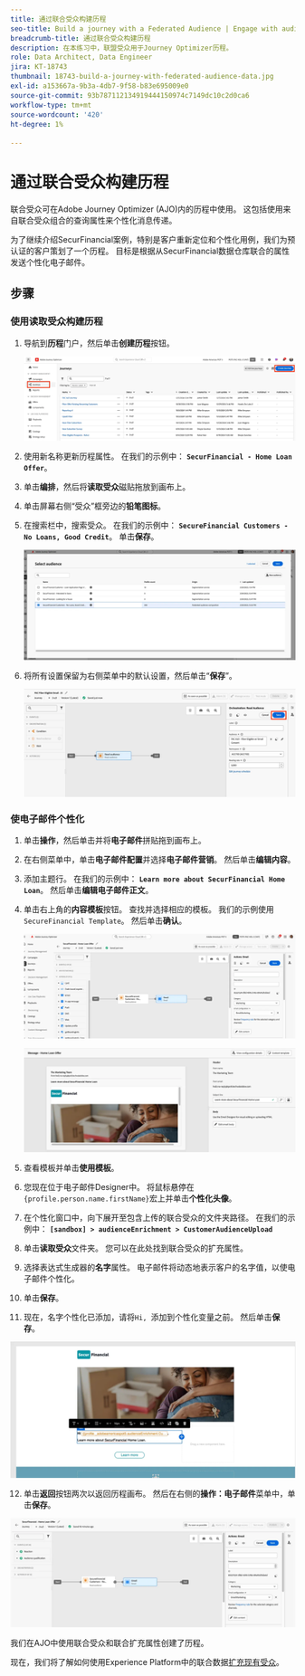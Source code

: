 ```yaml
---
title: 通过联合受众构建历程
seo-title: Build a journey with a Federated Audience | Engage with audiences directly from your data warehouse using Federated Audience Composition
breadcrumb-title: 通过联合受众构建历程
description: 在本练习中，联盟受众用于Journey Optimizer历程。
role: Data Architect, Data Engineer
jira: KT-18743
thumbnail: 18743-build-a-journey-with-federated-audience-data.jpg
exl-id: a153667a-9b3a-4db7-9f58-b83e695009e0
source-git-commit: 93b787112134919444150974c7149dc10c2d0ca6
workflow-type: tm+mt
source-wordcount: '420'
ht-degree: 1%

---
```


# 通过联合受众构建历程

联合受众可在Adobe Journey Optimizer (AJO)内的历程中使用。 这包括使用来自联合受众组合的查询属性来个性化消息传递。

为了继续介绍SecurFinancial案例，特别是客户重新定位和个性化用例，我们为预认证的客户策划了一个历程。 目标是根据从SecurFinancial数据仓库联合的属性发送个性化电子邮件。

## 步骤

### 使用读取受众构建历程

1. 导航到&#x200B;**历程**&#x200B;门户，然后单击&#x200B;**创建历程**&#x200B;按钮。

   ![创建历程](assets/create-journey.png)

2. 使用新名称更新历程属性。 在我们的示例中： **`SecurFinancial - Home Loan Offer`**。

3. 单击&#x200B;**编排**，然后将&#x200B;**读取受众**&#x200B;磁贴拖放到画布上。

4. 单击屏幕右侧“受众”框旁边的&#x200B;**铅笔图标**。

5. 在搜索栏中，搜索受众。 在我们的示例中： **`SecureFinancial Customers - No Loans, Good Credit`**。 单击&#x200B;**保存**。

   ![创建历程](assets/select-audience.png)

6. 将所有设置保留为右侧菜单中的默认设置，然后单击“**保存**”。

   ![save-audience-settings](assets/save-audience-settings.png)

### 使电子邮件个性化

1. 单击&#x200B;**操作**，然后单击并将&#x200B;**电子邮件**&#x200B;拼贴拖到画布上。

2. 在右侧菜单中，单击&#x200B;**电子邮件配置**&#x200B;并选择&#x200B;**电子邮件营销**。 然后单击&#x200B;**编辑内容**。

3. 添加主题行。 在我们的示例中： **`Learn more about SecurFinancial Home Loan`**。 然后单击&#x200B;**编辑电子邮件正文**。

4. 单击右上角的&#x200B;**内容模板**&#x200B;按钮。 查找并选择相应的模板。 我们的示例使用`SecureFinancial Template`。 然后单击&#x200B;**确认**。

   ![journey-email-config](assets/journey-email-config.png)

   ![journey-email-confirm](assets/journey-email-confirm.png)

5. 查看模板并单击&#x200B;**使用模板**。

6. 您现在位于电子邮件Designer中。 将鼠标悬停在`{profile.person.name.firstName}`宏上并单击&#x200B;**个性化头像**。

7. 在个性化窗口中，向下展开至包含上传的联合受众的文件夹路径。 在我们的示例中： **`[sandbox] > audienceEnrichment > CustomerAudienceUpload`**

8. 单击&#x200B;**读取受众**&#x200B;文件夹。 您可以在此处找到联合受众的扩充属性。

9. 选择表达式生成器的&#x200B;**名字**&#x200B;属性。 电子邮件将动态地表示客户的名字值，以使电子邮件个性化。

10. 单击&#x200B;**保存**。

11. 现在，名字个性化已添加，请将`Hi, `添加到个性化变量之前。 然后单击&#x200B;**保存**。

   ![journey-email-save](assets/journey-email-save.png)

12. 单击&#x200B;**返回**&#x200B;按钮两次以返回历程画布。 然后在右侧的&#x200B;**操作：电子邮件**&#x200B;菜单中，单击&#x200B;**保存**。

   ![save-final-journey](assets/save-final-journey.png)

我们在AJO中使用联合受众和联合扩充属性创建了历程。

现在，我们将了解如何使用Experience Platform中的联合数据[扩充现有受众](federated-audience-composition.md)。
